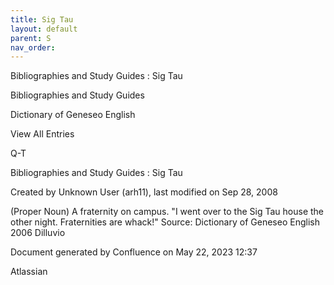 ```yaml
---
title: Sig Tau
layout: default
parent: S
nav_order:
---
```


Bibliographies and Study Guides : Sig Tau

Bibliographies and Study Guides

Dictionary of Geneseo English

View All Entries

Q-T

Bibliographies and Study Guides : Sig Tau

Created by  Unknown User (arh11), last modified on Sep 28, 2008

(Proper Noun) A fraternity on campus. &quot;I went over to the Sig Tau house the other night. Fraternities are whack!&quot; Source: Dictionary of Geneseo English 2006 Dilluvio

Document generated by Confluence on May 22, 2023 12:37

Atlassian
